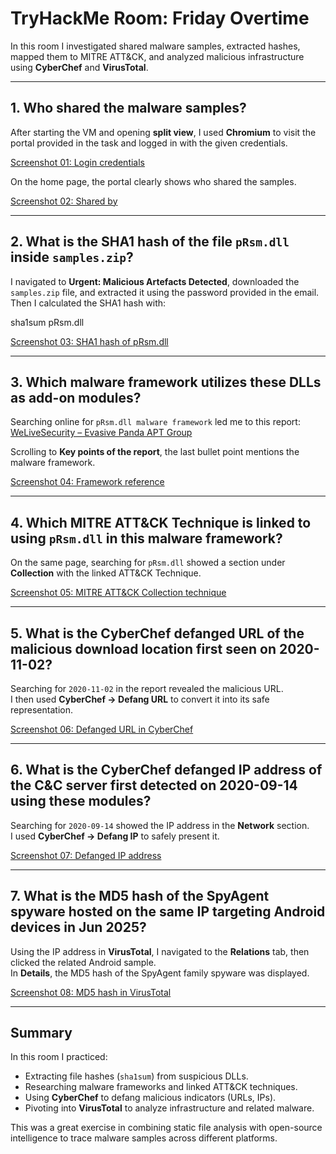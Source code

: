 # TryHackMe Room: Friday Overtime

In this room I investigated shared malware samples, extracted hashes, mapped them to MITRE ATT&CK, and analyzed malicious infrastructure using **CyberChef** and **VirusTotal**.

---

## 1. Who shared the malware samples?
After starting the VM and opening **split view**, I used **Chromium** to visit the portal provided in the task and logged in with the given credentials.  

[Screenshot 01: Login credentials](./screenshots/01-credentials.png)  

On the home page, the portal clearly shows who shared the samples.  

[Screenshot 02: Shared by](./screenshots/02-shared-by.png)

---

## 2. What is the SHA1 hash of the file `pRsm.dll` inside `samples.zip`?
I navigated to **Urgent: Malicious Artefacts Detected**, downloaded the `samples.zip` file, and extracted it using the password provided in the email.  
Then I calculated the SHA1 hash with:

sha1sum pRsm.dll

[Screenshot 03: SHA1 hash of pRsm.dll](./screenshots/03-sha1.png)

---

## 3. Which malware framework utilizes these DLLs as add-on modules?
Searching online for `pRsm.dll malware framework` led me to this report:  
[WeLiveSecurity – Evasive Panda APT Group](https://www.welivesecurity.com/2023/04/26/evasive-panda-apt-group-malware-updates-popular-chinese-software/)  

Scrolling to **Key points of the report**, the last bullet point mentions the malware framework.  

[Screenshot 04: Framework reference](./screenshots/04-framework.png)

---

## 4. Which MITRE ATT&CK Technique is linked to using `pRsm.dll` in this malware framework?
On the same page, searching for `pRsm.dll` showed a section under **Collection** with the linked ATT&CK Technique.  

[Screenshot 05: MITRE ATT&CK Collection technique](./screenshots/05-collection.png)

---

## 5. What is the CyberChef defanged URL of the malicious download location first seen on 2020-11-02?
Searching for `2020-11-02` in the report revealed the malicious URL.  
I then used **CyberChef → Defang URL** to convert it into its safe representation.  

[Screenshot 06: Defanged URL in CyberChef](./screenshots/06-defanged-url.png)

---

## 6. What is the CyberChef defanged IP address of the C&C server first detected on 2020-09-14 using these modules?
Searching for `2020-09-14` showed the IP address in the **Network** section.  
I used **CyberChef → Defang IP** to safely present it.  

[Screenshot 07: Defanged IP address](./screenshots/07-defanged-ip.png)

---

## 7. What is the MD5 hash of the SpyAgent spyware hosted on the same IP targeting Android devices in Jun 2025?
Using the IP address in **VirusTotal**, I navigated to the **Relations** tab, then clicked the related Android sample.  
In **Details**, the MD5 hash of the SpyAgent family spyware was displayed.  

[Screenshot 08: MD5 hash in VirusTotal](./screenshots/08-md5.png)

---

## Summary
In this room I practiced:
- Extracting file hashes (`sha1sum`) from suspicious DLLs.  
- Researching malware frameworks and linked ATT&CK techniques.  
- Using **CyberChef** to defang malicious indicators (URLs, IPs).  
- Pivoting into **VirusTotal** to analyze infrastructure and related malware.  

This was a great exercise in combining static file analysis with open-source intelligence to trace malware samples across different platforms.
